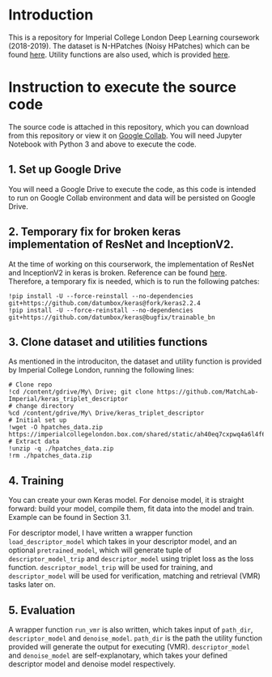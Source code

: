 # Introduction
This is a repository for Imperial College London Deep Learning coursework (2018-2019). The dataset is N-HPatches (Noisy HPatches) which can be found [here](https://github.com/MatchLab-Imperial/deep-learning-course). Utility functions are also used, which is provided [here](https://github.com/MatchLab-Imperial/keras_triplet_descriptor). 

# Instruction to execute the source code
The source code is attached in this repository, which you can download from this repository or view it on [Google Collab](https://colab.research.google.com/github/CliveWongTohSoon/EE3-25-Deep-Learning-2018-2019-CW3915/blob/master/cw3915_DL.ipynb/?target=_blank). You will need Jupyter Notebook with Python 3 and above to execute the code. 

## 1. Set up Google Drive
You will need a Google Drive to execute the code, as this code is intended to run on Google Collab environment and data will be persisted on Google Drive. 
## 2. Temporary fix for broken keras implementation of ResNet and InceptionV2. 
At the time of working on this courserwork, the implementation of ResNet and InceptionV2 in keras is broken. Reference can be found [here](https://github.com/keras-team/keras/issues/11927). Therefore, a temporary fix is needed, which is to run the following patches:
```
!pip install -U --force-reinstall --no-dependencies git+https://github.com/datumbox/keras@fork/keras2.2.4
!pip install -U --force-reinstall --no-dependencies git+https://github.com/datumbox/keras@bugfix/trainable_bn
```
## 3. Clone dataset and utilities functions
As mentioned in the introduciton, the dataset and utility function is provided by Imperial College London, running the following lines:
```
# Clone repo
!cd /content/gdrive/My\ Drive; git clone https://github.com/MatchLab-Imperial/keras_triplet_descriptor
# change directory
%cd /content/gdrive/My\ Drive/keras_triplet_descriptor 
# Initial set up
!wget -O hpatches_data.zip https://imperialcollegelondon.box.com/shared/static/ah40eq7cxpwq4a6l4f62efzdyt8rm3ha.zip
# Extract data
!unzip -q ./hpatches_data.zip
!rm ./hpatches_data.zip
```

## 4. Training
You can create your own Keras model. For denoise model, it is straight forward: build your model, compile them, fit data into the model and train. Example can be found in Section 3.1. 

For descriptor model, I have written a wrapper function `load_descriptor_model` which takes in your descriptor model, and an optional `pretrained_model`, which will generate tuple of `descriptor_model_trip` and `descriptor_model` using triplet loss as the loss function. `descriptor_model_trip` will be used for training, and `descriptor_model` will be used for verification, matching and retrieval (VMR) tasks later on. 

## 5. Evaluation
A wrapper function `run_vmr` is also written, which takes input of `path_dir`, `descriptor_model` and `denoise_model`. `path_dir` is the path the utility function provided will generate the output for executing (VMR). `descriptor_model` and `denoise_model` are self-explanotary, which takes your defined descriptor model and denoise model respectively. 

